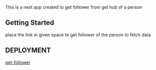 This is a  next app created to get follower from get hub of a person

## Getting Started

place the link in given space to get follower of the person to fetch data

## DEPLOYMENT
[get-follower](https://get-follower-marsad.vercel.app)